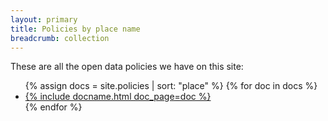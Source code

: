 ```yaml
---
layout: primary
title: Policies by place name
breadcrumb: collection
---
```


These are all the open data policies we have on this site:

<ul>
{% assign docs = site.policies | sort: "place" %}
{% for doc in docs %}
  <li>
    <a href="{{ doc.url | prepend: site.baseurl }}">{% include docname.html doc_page=doc %}</a>
  </li>
{% endfor %}
</ul>
